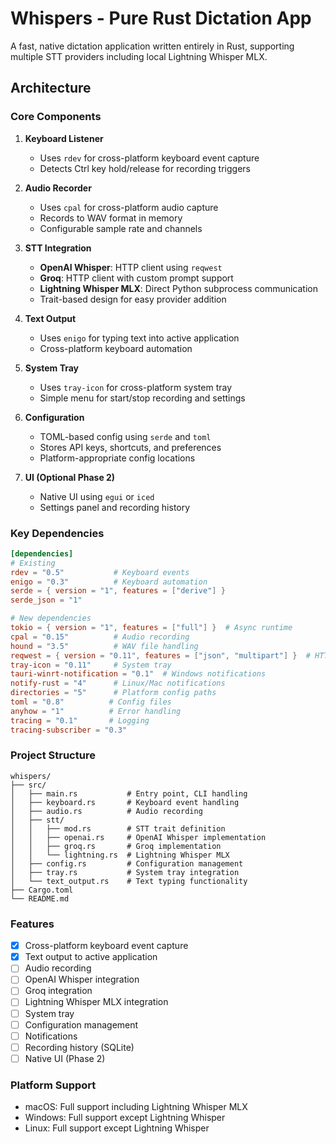 # Whispers - Pure Rust Dictation App

A fast, native dictation application written entirely in Rust, supporting multiple STT providers including local Lightning Whisper MLX.

## Architecture

### Core Components

1. **Keyboard Listener**
   - Uses `rdev` for cross-platform keyboard event capture
   - Detects Ctrl key hold/release for recording triggers

2. **Audio Recorder**
   - Uses `cpal` for cross-platform audio capture
   - Records to WAV format in memory
   - Configurable sample rate and channels

3. **STT Integration**
   - **OpenAI Whisper**: HTTP client using `reqwest`
   - **Groq**: HTTP client with custom prompt support
   - **Lightning Whisper MLX**: Direct Python subprocess communication
   - Trait-based design for easy provider addition

4. **Text Output**
   - Uses `enigo` for typing text into active application
   - Cross-platform keyboard automation

5. **System Tray**
   - Uses `tray-icon` for cross-platform system tray
   - Simple menu for start/stop recording and settings

6. **Configuration**
   - TOML-based config using `serde` and `toml`
   - Stores API keys, shortcuts, and preferences
   - Platform-appropriate config locations

7. **UI (Optional Phase 2)**
   - Native UI using `egui` or `iced`
   - Settings panel and recording history

### Key Dependencies

```toml
[dependencies]
# Existing
rdev = "0.5"           # Keyboard events
enigo = "0.3"          # Keyboard automation
serde = { version = "1", features = ["derive"] }
serde_json = "1"

# New dependencies
tokio = { version = "1", features = ["full"] }  # Async runtime
cpal = "0.15"          # Audio recording
hound = "3.5"          # WAV file handling
reqwest = { version = "0.11", features = ["json", "multipart"] }  # HTTP client
tray-icon = "0.11"     # System tray
tauri-winrt-notification = "0.1"  # Windows notifications
notify-rust = "4"      # Linux/Mac notifications
directories = "5"      # Platform config paths
toml = "0.8"          # Config files
anyhow = "1"          # Error handling
tracing = "0.1"       # Logging
tracing-subscriber = "0.3"
```

### Project Structure

```
whispers/
├── src/
│   ├── main.rs           # Entry point, CLI handling
│   ├── keyboard.rs       # Keyboard event handling
│   ├── audio.rs          # Audio recording
│   ├── stt/
│   │   ├── mod.rs        # STT trait definition
│   │   ├── openai.rs     # OpenAI Whisper implementation
│   │   ├── groq.rs       # Groq implementation
│   │   └── lightning.rs  # Lightning Whisper MLX
│   ├── config.rs         # Configuration management
│   ├── tray.rs           # System tray integration
│   └── text_output.rs    # Text typing functionality
├── Cargo.toml
└── README.md
```

### Features

- [x] Cross-platform keyboard event capture
- [x] Text output to active application
- [ ] Audio recording
- [ ] OpenAI Whisper integration
- [ ] Groq integration
- [ ] Lightning Whisper MLX integration
- [ ] System tray
- [ ] Configuration management
- [ ] Notifications
- [ ] Recording history (SQLite)
- [ ] Native UI (Phase 2)

### Platform Support

- macOS: Full support including Lightning Whisper MLX
- Windows: Full support except Lightning Whisper
- Linux: Full support except Lightning Whisper